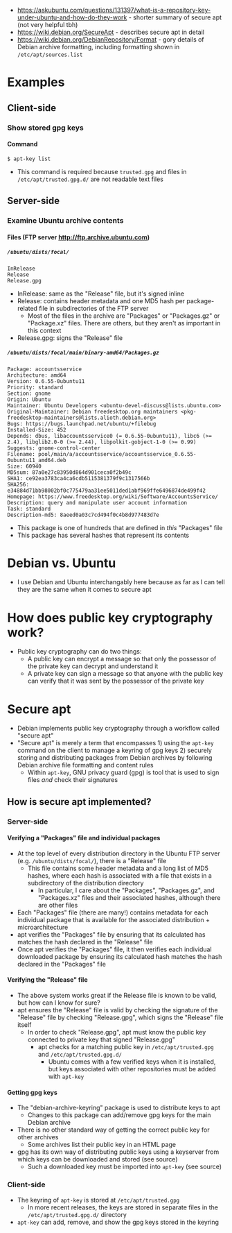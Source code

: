 - https://askubuntu.com/questions/131397/what-is-a-repository-key-under-ubuntu-and-how-do-they-work - shorter summary of secure apt (not very helpful
  tbh)
- https://wiki.debian.org/SecureApt - describes secure apt in detail
- https://wiki.debian.org/DebianRepository/Format - gory details of Debian archive formatting, including formatting shown in `/etc/apt/sources.list`
# Examples
## Client-side
### Show stored gpg keys
#### Command
```
$ apt-key list
```
- This command is required because `trusted.gpg` and files in `/etc/apt/trusted.gpg.d/` are not readable text files
## Server-side
### Examine Ubuntu archive contents
#### Files (FTP server http://ftp.archive.ubuntu.com)
##### `/ubuntu/dists/focal/`
```
InRelease
Release
Release.gpg
```
- InRelease: same as the "Release" file, but it's signed inline
- Release: contains header metadata and one MD5 hash per package-related file in subdirectories of the FTP server
  - Most of the files in the archive are "Packages" or "Packages.gz" or "Package.xz" files. There are others, but they aren't as important in this
    context
- Release.gpg: signs the "Release" file
##### `/ubuntu/dists/focal/main/binary-amd64/Packages.gz`
```
Package: accountsservice
Architecture: amd64
Version: 0.6.55-0ubuntu11
Priority: standard
Section: gnome
Origin: Ubuntu
Maintainer: Ubuntu Developers <ubuntu-devel-discuss@lists.ubuntu.com>
Original-Maintainer: Debian freedesktop.org maintainers <pkg-freedesktop-maintainers@lists.alioth.debian.org>
Bugs: https://bugs.launchpad.net/ubuntu/+filebug
Installed-Size: 452
Depends: dbus, libaccountsservice0 (= 0.6.55-0ubuntu11), libc6 (>= 2.4), libglib2.0-0 (>= 2.44), libpolkit-gobject-1-0 (>= 0.99)
Suggests: gnome-control-center
Filename: pool/main/a/accountsservice/accountsservice_0.6.55-0ubuntu11_amd64.deb
Size: 60940
MD5sum: 87a0e27c83950d864d901ceca0f2b49c
SHA1: ce92ea3783ca4ca6cdb5115381379f9c1317566b
SHA256: e34884d71bb98002bf0c775479aa31ee5011ded1abf969ffe6496874de499f42
Homepage: https://www.freedesktop.org/wiki/Software/AccountsService/
Description: query and manipulate user account information
Task: standard
Description-md5: 8aeed0a03c7cd494f0c4b8d977483d7e
```
- This package is one of hundreds that are defined in _this_ "Packages" file
- This package has several hashes that represent its contents
# Debian vs. Ubuntu
- I use Debian and Ubuntu interchangably here because as far as I can tell they are the same when it comes to secure apt
# How does public key cryptography work?
- Public key cryptography can do two things:
  - A public key can encrypt a message so that only the possessor of the private key can decrypt and understand it
  - A private key can sign a message so that anyone with the public key can verify that it was sent by the possessor of the private key
# Secure apt
- Debian implements public key cryptography through a workflow called "secure apt"
- "Secure apt" is merely a term that encompasses 1) using the `apt-key` command on the client to manage a keyring of gpg keys 2) securely storing and
  distributing packages from Debian archives by following Debian archive file formatting and content rules
  - Within `apt-key`, GNU privacy guard (gpg) is tool that is used to sign files _and_ check their signatures
## How is secure apt implemented?
### Server-side
#### Verifying a "Packages" file and individual packages
- At the top level of every distribution directory in the Ubuntu FTP server (e.g. `/ubuntu/dists/focal/`), there is a "Release" file
  - This file contains some header metadata and a long list of MD5 hashes, where each hash is associated with a file that exists in a subdirectory of
    the distribution directory
    - In particular, I care about the "Packages", "Packages.gz", and "Packages.xz" files and their associated hashes, although there are other files
- Each "Packages" file (there are many!) contains metadata for each individual package that is available for the associated distribution +
  microarchitecture 
- apt verifies the "Packages" file by ensuring that its calculated has matches the hash declared in the "Release" file
- Once apt verifies the "Packages" file, it then verifies each individual downloaded package by ensuring its calculated hash matches the hash declared
  in the "Packages" file 
#### Verifying the "Release" file
- The above system works great if the Release file is known to be valid, but how can I know for sure?
- apt ensures the "Release" file is valid by checking the signature of the "Release" file by checking "Release.gpg", which signs the "Release" file
  itself
  - In order to check "Release.gpg", apt must know the public key connected to private key that signed "Release.gpg"
    - apt checks for a matching public key in `/etc/apt/trusted.gpg` and `/etc/apt/trusted.gpg.d/`
      - Ubuntu comes with a few verified keys when it is installed, but keys associated with other repositories must be added with `apt-key`
#### Getting gpg keys
- The "debian-archive-keyring" package is used to distribute keys to apt
  - Changes to this package can add/remove gpg keys for the main Debian archive
- There is no other standard way of getting the correct public key for other archives
  - Some archives list their public key in an HTML page
- gpg has its own way of distributing public keys using a keyserver from which keys can be downloaded and stored (see source)
  - Such a downloaded key must be imported into `apt-key` (see source)
### Client-side
- The keyring of `apt-key` is stored at `/etc/apt/trusted.gpg`
  - In more recent releases, the keys are stored in separate files in the `/etc/apt/trusted.gpg.d/` directory
- `apt-key` can add, remove, and show the gpg keys stored in the keyring